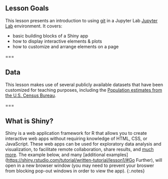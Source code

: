 ---
---

## Lesson Goals

This lesson presents an introduction to using [git](https://git-scm.com) in a Jupyter Lab [Jupyter Lab](https://jupyter.org) environment. It covers:

- basic building blocks of a Shiny app
- how to display interactive elements & plots
- how to customize and arrange elements on a page

===

## Data

This lesson makes use of several publicly available datasets that have been
customized for teaching purposes, including the [Population estimates from the U.S. Census Bureau](https://www.census.gov/programs-surveys/popest.html).

===

## What is Shiny?

Shiny is a web application framework for R that allows you to create interactive
web apps without requiring knowledge of HTML, CSS, or JavaScript. These web apps
can be used for exploratory data analysis and visualization, to facilitate
remote collaboration, share results, and [much
more](http://shiny.rstudio.com/gallery/). The example below, and many
[additional examples](https://shiny.rstudio.com/tutorial/written-tutorial/lesson1/#Go Further),
will open in a new browser window (you may need to prevent your broswer from
blocking pop-out windows in order to view the app).
{:.notes}